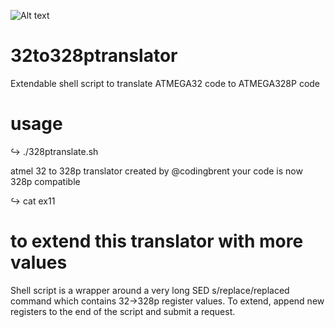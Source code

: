 ![Alt text](https://i.imgur.com/59I4XKB.png "Optional title")


# 32to328ptranslator
Extendable shell script to translate ATMEGA32 code to ATMEGA328P code 


# usage
↪ ./328ptranslate.sh

atmel 32 to 328p translator created by @codingbrent
your code is now 328p compatible

↪ cat ex11

# to extend this translator with more values
Shell script is a wrapper around a very long SED s/replace/replaced command which contains 32->328p register values. To extend, append new registers to the end of the script and submit a request. 
